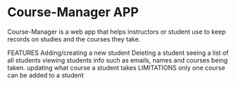 # Course-Manager APP
 Course-Manager is a web app that helps instructors or student use to keep records on studies and the courses they take.

FEATURES
Adding/creating a new student
Deleting a student
seeing a list of all students
viewing students info such as emails, names and courses being taken.
updating what course a student takes
LIMITATIONS
only one course can be added to a student
